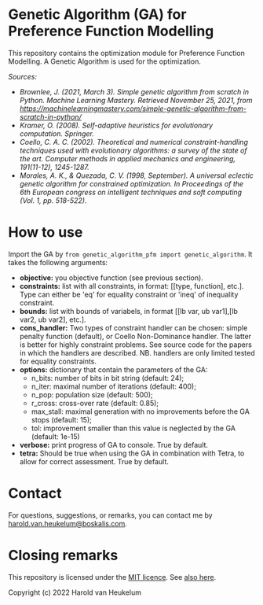 # Genetic Algorithm (GA) for Preference Function Modelling

This repository contains the optimization module for Preference Function Modelling. A Genetic Algorithm is used for the
optimization.

*Sources:*

- *Brownlee, J. (2021, March 3). Simple genetic algorithm from scratch in Python. Machine Learning Mastery. Retrieved
  November 25, 2021, from https://machinelearningmastery.com/simple-genetic-algorithm-from-scratch-in-python/*
- *Kramer, O. (2008). Self-adaptive heuristics for evolutionary computation. Springer.*
- *Coello, C. A. C. (2002). Theoretical and numerical constraint-handling techniques used with evolutionary algorithms:
  a survey of the state of the art. Computer methods in applied mechanics and engineering, 191(11-12), 1245-1287.*
- *Morales, A. K., & Quezada, C. V. (1998, September). A universal eclectic genetic algorithm for constrained
  optimization. In Proceedings of the 6th European congress on intelligent techniques and soft computing
  (Vol. 1, pp. 518-522).*

# How to use

Import the GA by `from genetic_algorithm_pfm import genetic_algorithm`. It takes the following arguments:

- **objective:** you objective function (see previous section).
- **constraints:** list with all constraints, in format: [[type, function], etc.]. Type can either be 'eq' for equality
  constraint or 'ineq' of inequality constraint.
- **bounds:** list with bounds of variabels, in format [[lb var, ub var1],[lb var2, ub var2], etc.].
- **cons_handler:** Two types of constraint handler can be chosen: simple penalty function (default), or Coello
  Non-Dominance handler. The latter is better for highly constraint problems. See source code for the papers in which
  the handlers are described. NB. handlers are only limited tested for equality constraints.
- **options:** dictionary that contain the parameters of the GA:
    - n_bits: number of bits in bit string (default: 24);
    - n_iter: maximal number of iterations (default: 400);
    - n_pop: population size (default: 500);
    - r_cross: cross-over rate (default: 0.85);
    - max_stall: maximal generation with no improvements before the GA stops (default: 15);
    - tol: improvement smaller than this value is neglected by the GA (default: 1e-15)
- **verbose:** print progress of GA to console. True by default.
- **tetra:** Should be true when using the GA in combination with Tetra, to allow for correct assessment. True by
  default.

# Contact

For questions, suggestions, or remarks, you can contact me by harold.van.heukelum@boskalis.com.

# Closing remarks

This repository is licensed under the [MIT licence](https://choosealicense.com/licenses/mit/).
See [also here](https://github.com/HaroldPy11/PFM_core_scripts/blob/main/LICENSE).

Copyright (c) 2022 Harold van Heukelum

